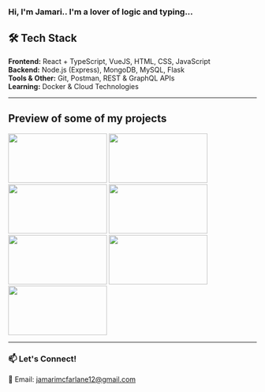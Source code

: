 <h3>Hi, I'm Jamari.. I'm a lover of logic and typing...</h3>  

## 🛠 Tech Stack  
**Frontend:** React + TypeScript, VueJS, HTML, CSS, JavaScript  
**Backend:** Node.js (Express), MongoDB, MySQL, Flask  
**Tools & Other:** Git, Postman, REST & GraphQL APIs  
**Learning:** Docker & Cloud Technologies  

---

## Preview of some of my projects

<img src="https://github.com/user-attachments/assets/24496101-4be9-4552-b764-dc73d963f02a" width="200" height="100">
<img src="https://github.com/user-attachments/assets/8c22554b-a833-461a-bb4f-8f41add0b42c" width="200" height="100">
<img src="https://github.com/user-attachments/assets/652de196-f445-43f7-9350-24799d8dbb2c" width="200" height="100">
<img src="https://github.com/user-attachments/assets/05f794e1-f225-4cd2-82b0-4070d7fd60ca" width="200" height="100">
<img src="https://github.com/user-attachments/assets/b1ea0f0a-78c5-4d45-b744-1cc94852a74b" width="200" height="100">
<img src="https://github.com/user-attachments/assets/d7fc86ff-3424-4ea1-8faa-dd38c8b97257" width="200" height="100">
<img src="https://github.com/user-attachments/assets/f5dace10-d894-4c0a-80ed-9753e67a9d0f" width="200" height="100">

---

### 📫 **Let's Connect!**  
📧 Email: jamarimcfarlane12@gmail.com  
